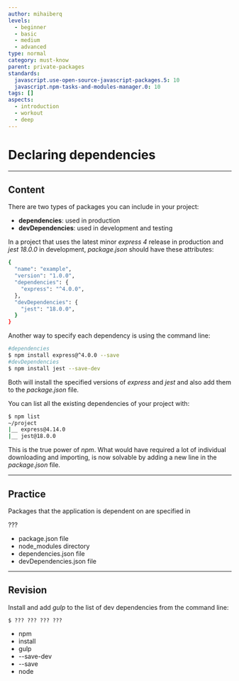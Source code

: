```yaml
---
author: mihaiberq
levels:
  - beginner
  - basic
  - medium
  - advanced
type: normal
category: must-know
parent: private-packages
standards:
  javascript.use-open-source-javascript-packages.5: 10
  javascript.npm-tasks-and-modules-manager.0: 10
tags: []
aspects:
  - introduction
  - workout
  - deep
---
```


# Declaring dependencies


---

## Content

There are two types of packages you can include in your project:

* **dependencies**: used in production
* **devDependencies**: used in development and testing

In a project that uses the latest minor *express 4* release in production and *jest 18.0.0* in development, *package.json* should have these attributes:

```bash
{
  "name": "example",
  "version": "1.0.0",
  "dependencies": {
    "express": "^4.0.0",
  },
  "devDependencies": {
    "jest": "18.0.0",
  }
}
```

Another way to specify each dependency is using the command line:

```bash
#dependencies
$ npm install express@^4.0.0 --save
#devDependencies
$ npm install jest --save-dev
```

Both will install the specified versions of *express* and *jest* and also add them to the *package.json* file.

You can list all the existing dependencies of your project with:

```bash
$ npm list
~/project
|__ express@4.14.0
|__ jest@18.0.0
```

This is the true power of *npm*. What would have required a lot of individual downloading and importing, is now solvable by adding a new line in the *package.json* file.


---

## Practice

Packages that the application is dependent on are specified in

???

* package.json file
* node_modules directory
* dependencies.json file
* devDependencies.json file


---

## Revision

Install and add *gulp* to the list of dev dependencies from the command line:

    $ ??? ??? ??? ???

* npm
* install
* gulp
* \--save-dev
* \--save
* node


